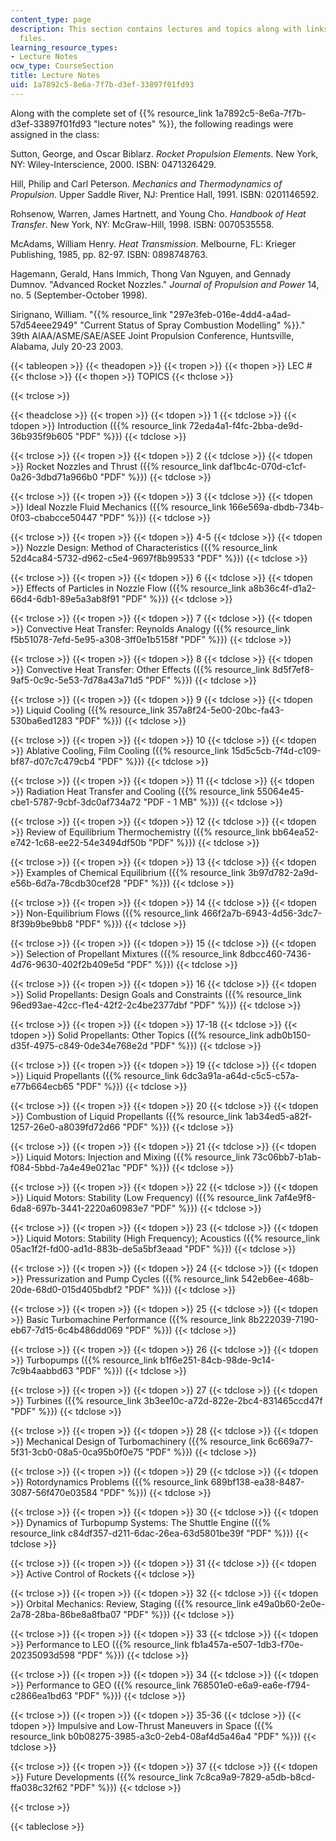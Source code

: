 ```yaml
---
content_type: page
description: This section contains lectures and topics along with links to their lecture
  files.
learning_resource_types:
- Lecture Notes
ocw_type: CourseSection
title: Lecture Notes
uid: 1a7892c5-8e6a-7f7b-d3ef-33897f01fd93
---
```


Along with the complete set of {{% resource_link 1a7892c5-8e6a-7f7b-d3ef-33897f01fd93 "lecture notes" %}}, the following readings were assigned in the class:

Sutton, George, and Oscar Biblarz. _Rocket Propulsion Elements_. New York, NY: Wiley-Interscience, 2000. ISBN: 0471326429.

Hill, Philip and Carl Peterson. _Mechanics and Thermodynamics of Propulsion_. Upper Saddle River, NJ: Prentice Hall, 1991. ISBN: 0201146592.

Rohsenow, Warren, James Hartnett, and Young Cho. _Handbook of Heat Transfer_. New York, NY: McGraw-Hill, 1998. ISBN: 0070535558.

McAdams, William Henry. _Heat Transmission_. Melbourne, FL: Krieger Publishing, 1985, pp. 82-97. ISBN: 0898748763.

Hagemann, Gerald, Hans Immich, Thong Van Nguyen, and Gennady Dumnov. "Advanced Rocket Nozzles." _Journal of Propulsion and Power_ 14, no. 5 (September-October 1998).

Sirignano, William. "{{% resource_link "297e3feb-016e-4dd4-a4ad-57d54eee2949" "Current Status of Spray Combustion Modelling" %}}." 39th AIAA/ASME/SAE/ASEE Joint Propulsion Conference, Huntsville, Alabama, July 20-23 2003.

{{< tableopen >}}
{{< theadopen >}}
{{< tropen >}}
{{< thopen >}}
LEC #
{{< thclose >}}
{{< thopen >}}
TOPICS
{{< thclose >}}

{{< trclose >}}

{{< theadclose >}}
{{< tropen >}}
{{< tdopen >}}
1
{{< tdclose >}}
{{< tdopen >}}
Introduction ({{% resource_link 72eda4a1-f4fc-2bba-de9d-36b935f9b605 "PDF" %}})
{{< tdclose >}}

{{< trclose >}}
{{< tropen >}}
{{< tdopen >}}
2
{{< tdclose >}}
{{< tdopen >}}
Rocket Nozzles and Thrust ({{% resource_link daf1bc4c-070d-c1cf-0a26-3dbd71a966b0 "PDF" %}})
{{< tdclose >}}

{{< trclose >}}
{{< tropen >}}
{{< tdopen >}}
3
{{< tdclose >}}
{{< tdopen >}}
Ideal Nozzle Fluid Mechanics ({{% resource_link 166e569a-dbdb-734b-0f03-cbabcce50447 "PDF" %}})
{{< tdclose >}}

{{< trclose >}}
{{< tropen >}}
{{< tdopen >}}
4-5
{{< tdclose >}}
{{< tdopen >}}
Nozzle Design: Method of Characteristics ({{% resource_link 52d4ca84-5732-d962-c5e4-9697f8b99533 "PDF" %}})
{{< tdclose >}}

{{< trclose >}}
{{< tropen >}}
{{< tdopen >}}
6
{{< tdclose >}}
{{< tdopen >}}
Effects of Particles in Nozzle Flow ({{% resource_link a8b36c4f-d1a2-66d4-6db1-89e5a3ab8f91 "PDF" %}})
{{< tdclose >}}

{{< trclose >}}
{{< tropen >}}
{{< tdopen >}}
7
{{< tdclose >}}
{{< tdopen >}}
Convective Heat Transfer: Reynolds Analogy ({{% resource_link f5b51078-7efd-5e95-a308-3ff0e1b5158f "PDF" %}})
{{< tdclose >}}

{{< trclose >}}
{{< tropen >}}
{{< tdopen >}}
8
{{< tdclose >}}
{{< tdopen >}}
Convective Heat Transfer: Other Effects ({{% resource_link 8d5f7ef8-9af5-0c9c-5e53-7d78a43a71d5 "PDF" %}})
{{< tdclose >}}

{{< trclose >}}
{{< tropen >}}
{{< tdopen >}}
9
{{< tdclose >}}
{{< tdopen >}}
Liquid Cooling ({{% resource_link 357a8f24-5e00-20bc-fa43-530ba6ed1283 "PDF" %}})
{{< tdclose >}}

{{< trclose >}}
{{< tropen >}}
{{< tdopen >}}
10
{{< tdclose >}}
{{< tdopen >}}
Ablative Cooling, Film Cooling ({{% resource_link 15d5c5cb-7f4d-c109-bf87-d07c7c479cb4 "PDF" %}})
{{< tdclose >}}

{{< trclose >}}
{{< tropen >}}
{{< tdopen >}}
11
{{< tdclose >}}
{{< tdopen >}}
Radiation Heat Transfer and Cooling ({{% resource_link 55064e45-cbe1-5787-9cbf-3dc0af734a72 "PDF - 1 MB" %}})
{{< tdclose >}}

{{< trclose >}}
{{< tropen >}}
{{< tdopen >}}
12
{{< tdclose >}}
{{< tdopen >}}
Review of Equilibrium Thermochemistry ({{% resource_link bb64ea52-e742-1c68-ee22-54e3494df50b "PDF" %}})
{{< tdclose >}}

{{< trclose >}}
{{< tropen >}}
{{< tdopen >}}
13
{{< tdclose >}}
{{< tdopen >}}
Examples of Chemical Equilibrium ({{% resource_link 3b97d782-2a9d-e56b-6d7a-78cdb30cef28 "PDF" %}})
{{< tdclose >}}

{{< trclose >}}
{{< tropen >}}
{{< tdopen >}}
14
{{< tdclose >}}
{{< tdopen >}}
Non-Equilibrium Flows ({{% resource_link 466f2a7b-6943-4d56-3dc7-8f39b9be9bb8 "PDF" %}})
{{< tdclose >}}

{{< trclose >}}
{{< tropen >}}
{{< tdopen >}}
15
{{< tdclose >}}
{{< tdopen >}}
Selection of Propellant Mixtures ({{% resource_link 8dbcc460-7436-4d76-9630-402f2b409e5d "PDF" %}})
{{< tdclose >}}

{{< trclose >}}
{{< tropen >}}
{{< tdopen >}}
16
{{< tdclose >}}
{{< tdopen >}}
Solid Propellants: Design Goals and Constraints ({{% resource_link 96ed93ae-42cc-f1e4-42f2-2c4be2377dbf "PDF" %}})
{{< tdclose >}}

{{< trclose >}}
{{< tropen >}}
{{< tdopen >}}
17-18
{{< tdclose >}}
{{< tdopen >}}
Solid Propellants: Other Topics ({{% resource_link adb0b150-d35f-4975-c849-0de34e768e2d "PDF" %}})
{{< tdclose >}}

{{< trclose >}}
{{< tropen >}}
{{< tdopen >}}
19
{{< tdclose >}}
{{< tdopen >}}
Liquid Propellants ({{% resource_link 6dc3a91a-a64d-c5c5-c57a-e77b664ecb65 "PDF" %}})
{{< tdclose >}}

{{< trclose >}}
{{< tropen >}}
{{< tdopen >}}
20
{{< tdclose >}}
{{< tdopen >}}
Combustion of Liquid Propellants ({{% resource_link 1ab34ed5-a82f-1257-26e0-a8039fd72d66 "PDF" %}})
{{< tdclose >}}

{{< trclose >}}
{{< tropen >}}
{{< tdopen >}}
21
{{< tdclose >}}
{{< tdopen >}}
Liquid Motors: Injection and Mixing ({{% resource_link 73c06bb7-b1ab-f084-5bbd-7a4e49e021ac "PDF" %}})
{{< tdclose >}}

{{< trclose >}}
{{< tropen >}}
{{< tdopen >}}
22
{{< tdclose >}}
{{< tdopen >}}
Liquid Motors: Stability (Low Frequency) ({{% resource_link 7af4e9f8-6da8-697b-3441-2220a60983e7 "PDF" %}})
{{< tdclose >}}

{{< trclose >}}
{{< tropen >}}
{{< tdopen >}}
23
{{< tdclose >}}
{{< tdopen >}}
Liquid Motors: Stability (High Frequency); Acoustics ({{% resource_link 05ac1f2f-fd00-ad1d-883b-de5a5bf3eaad "PDF" %}})
{{< tdclose >}}

{{< trclose >}}
{{< tropen >}}
{{< tdopen >}}
24
{{< tdclose >}}
{{< tdopen >}}
Pressurization and Pump Cycles ({{% resource_link 542eb6ee-468b-20de-68d0-015d405bdbf2 "PDF" %}})
{{< tdclose >}}

{{< trclose >}}
{{< tropen >}}
{{< tdopen >}}
25
{{< tdclose >}}
{{< tdopen >}}
Basic Turbomachine Performance ({{% resource_link 8b222039-7190-eb67-7d15-6c4b486dd069 "PDF" %}})
{{< tdclose >}}

{{< trclose >}}
{{< tropen >}}
{{< tdopen >}}
26
{{< tdclose >}}
{{< tdopen >}}
Turbopumps ({{% resource_link b1f6e251-84cb-98de-9c14-7c9b4aabbd63 "PDF" %}})
{{< tdclose >}}

{{< trclose >}}
{{< tropen >}}
{{< tdopen >}}
27
{{< tdclose >}}
{{< tdopen >}}
Turbines ({{% resource_link 3b3ee10c-a72d-822e-2bc4-831465ccd47f "PDF" %}})
{{< tdclose >}}

{{< trclose >}}
{{< tropen >}}
{{< tdopen >}}
28
{{< tdclose >}}
{{< tdopen >}}
Mechanical Design of Turbomachinery ({{% resource_link 6c669a77-5f31-3cb0-08a5-0ca95b0f0e75 "PDF" %}})
{{< tdclose >}}

{{< trclose >}}
{{< tropen >}}
{{< tdopen >}}
29
{{< tdclose >}}
{{< tdopen >}}
Rotordynamics Problems ({{% resource_link 689bf138-ea38-8487-3087-56f470e03584 "PDF" %}})
{{< tdclose >}}

{{< trclose >}}
{{< tropen >}}
{{< tdopen >}}
30
{{< tdclose >}}
{{< tdopen >}}
Dynamics of Turbopump Systems: The Shuttle Engine ({{% resource_link c84df357-d211-6dac-26ea-63d5801be39f "PDF" %}})
{{< tdclose >}}

{{< trclose >}}
{{< tropen >}}
{{< tdopen >}}
31
{{< tdclose >}}
{{< tdopen >}}
Active Control of Rockets
{{< tdclose >}}

{{< trclose >}}
{{< tropen >}}
{{< tdopen >}}
32
{{< tdclose >}}
{{< tdopen >}}
Orbital Mechanics: Review, Staging ({{% resource_link e49a0b60-2e0e-2a78-28ba-86be8a8fba07 "PDF" %}})
{{< tdclose >}}

{{< trclose >}}
{{< tropen >}}
{{< tdopen >}}
33
{{< tdclose >}}
{{< tdopen >}}
Performance to LEO ({{% resource_link fb1a457a-e507-1db3-f70e-20235093d598 "PDF" %}})
{{< tdclose >}}

{{< trclose >}}
{{< tropen >}}
{{< tdopen >}}
34
{{< tdclose >}}
{{< tdopen >}}
Performance to GEO ({{% resource_link 768501e0-e6a9-ea6e-f794-c2866ea1bd63 "PDF" %}})
{{< tdclose >}}

{{< trclose >}}
{{< tropen >}}
{{< tdopen >}}
35-36
{{< tdclose >}}
{{< tdopen >}}
Impulsive and Low-Thrust Maneuvers in Space ({{% resource_link b0b08275-3985-a3c0-2eb4-08af4d5a46a4 "PDF" %}})
{{< tdclose >}}

{{< trclose >}}
{{< tropen >}}
{{< tdopen >}}
37
{{< tdclose >}}
{{< tdopen >}}
Future Developments ({{% resource_link 7c8ca9a9-7829-a5db-b8cd-ffa038c32f62 "PDF" %}})
{{< tdclose >}}

{{< trclose >}}

{{< tableclose >}}